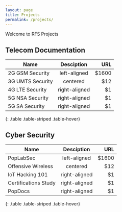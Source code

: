 ```yaml
---
layout: page
title: Projects
permalink: /projects/
---
```


Welcome to RFS Projects


## Telecom Documentation

| Name   |      Desciption      |  URL |
|----------|:-------------:|------:|
| 2G GSM Security |  left-aligned | $1600 |
| 3G UMTS Security |    centered   |   $12 |
| 4G LTE Security | right-aligned |    $1 |
| 5G NSA Security | right-aligned |    $1 |
| 5G SA Security | right-aligned |    $1 |
{: .table .table-striped .table-hover}


## Cyber Security

| Name   |      Desciption      |  URL |
|----------|:-------------:|------:|
| PopLabSec |  left-aligned | $1600 |
| Offensive Wireless |    centered   |   $12 |
| IoT Hacking 101 | right-aligned |    $1 |
| Certifications Study | right-aligned |    $1 |
| PopDocs | right-aligned |    $1 |
{: .table .table-striped .table-hover}